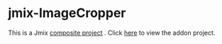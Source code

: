 # jmix-ImageCropper
This is a Jmix [composite project](https://docs.jmix.io/jmix/whats-new/index.html#composite-projects) .  Click [here](ImageCropper/) to view the addon project.  
